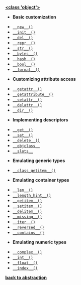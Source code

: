 [**<class 'object'>**](/abstraction/object/)

- **Basic customization**

* [`__new__()`](/abstraction/object/__new__.md)
* [`__init__()`](/abstraction/object/__init__.md)
* [`__del__()`](/abstraction/object/__del__.md)
* [`__repr__()`](/abstraction/object/__repr__.md)
* [`__str__()`](/abstraction/object/__str__.md)
* [`__bytes__()`](/abstraction/object/__bytes__.md)
* [`__hash__()`](/abstraction/object/__hash__.md)
* [`__bool__()`](/abstraction/object/__bool__.md)
* [`__format__()`](/abstraction/object/__format__.md)

- **Customizing attribute access**

* [`__getattr__()`](/abstraction/object/__getattr__.md)
* [`__getattribute__()`](/abstraction/object/__getattribute__.md)
* [`__setattr__()`](/abstraction/object/__setattr__.md)
* [`__delattr__()`](/abstraction/object/__delattr__.md)
* [`__dir__()`](/abstraction/object/__dir__.md)

- **Implementing descriptors**

* [`__get__()`](/abstraction/object/__get__.md)
* [`__set__()`](/abstraction/object/__set__.md)
* [`__delete__()`](/abstraction/object/__delete__.md)
* [`__objclass__`](/abstraction/object/__objclass__.md)
* [`__slots__`](/abstraction/object/__slots__.md)

- **Emulating generic types**

* [`__class_getitem__()`](/abstraction/object/__class_getitem__.md)

- **Emulating container types**

* [`__len__()`](/abstraction/object/__len__.md)
* [`__length_hint__()`](/abstraction/object/__length_hint__.md)
* [`__getitem__()`](/abstraction/object/__getitem__.md)
* [`__setitem__()`](/abstraction/object/__setitem__.md)
* [`__delitem__()`](/abstraction/object/__delitem__.md)
* [`__missing__()`](/abstraction/object/__missing__.md)
* [`__iter__()`](/abstraction/object/__iter__.md)
* [`__reversed__()`](/abstraction/object/__reversed__.md)
* [`__contains__()`](/abstraction/object/__contains__.md)

- **Emulating numeric types**

* [`__complex__()`](/abstraction/object/__complex__.md)
* [`__int__()`](/abstraction/object/__int__.md)
* [`__float__()`](/abstraction/object/__float__.md)
* [`__index__()`](/abstraction/object/__index__.md)

[**back to abstraction**](/abstraction/)
